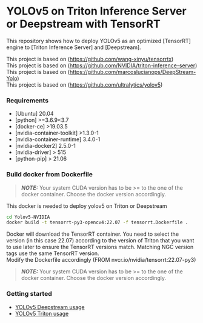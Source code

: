 # YOLOv5 on Triton Inference Server or Deepstream with TensorRT

This repository shows how to deploy YOLOv5 as an optimized [TensorRT] engine to [Triton Inference Server] and [Deepstream].

This project is based on (https://github.com/wang-xinyu/tensorrtx)  
This project is based on (https://github.com/NVIDIA/triton-inference-server)  
This project is based on (https://github.com/marcoslucianops/DeepStream-Yolo)  
This project is based on (https://github.com/ultralytics/yolov5)  

### Requirements

* [Ubuntu] 20.04
* [python]	>=3.6.9<3.7
* [docker-ce]	>19.03.5	
* [nvidia-container-toolkit] >1.3.0-1	
* [nvidia-container-runtime]	3.4.0-1	
* [nvidia-docker2]	2.5.0-1	
* [nvidia-driver]	> 515	
* [python-pip]	> 21.06	

### Build docker from Dockerfile

> **_NOTE:_**  Your system CUDA version has to be >= to the one of the docker container. Choose the docker version accordingly.

This docker is needed to deploy yolov5 on Triton or Deepstream

```bash
cd Yolov5-NVIDIA
docker build -t tensorrt-py3-opencv4:22.07 -f tensorrt.Dockerfile .
```

Docker will download the TensorRT container. You need to select the version (in this case 22.07) according to the version of Triton that you want to use later to ensure the TensorRT versions match. Matching NGC version tags use the same TensorRT version.  
Modify the Dockerfile accordingly (FROM nvcr.io/nvidia/tensorrt:22.07-py3)

> **_NOTE:_**  Your system CUDA version has to be >= to the one of the docker container. Choose the docker version accordingly.
### Getting started

* [YOLOv5 Deepstream usage](deepstream/)
* [YOLOv5 Triton usage](triton-deploy/)


